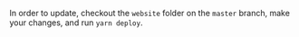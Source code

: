 

In order to update, checkout the `website` folder on the `master` branch, make your changes, and run `yarn deploy`.
